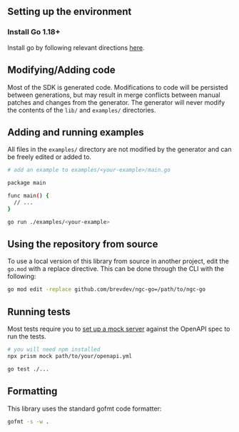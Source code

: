 ## Setting up the environment

### Install Go 1.18+

Install go by following relevant directions [here](https://go.dev/doc/install).

## Modifying/Adding code

Most of the SDK is generated code. Modifications to code will be persisted between generations, but may
result in merge conflicts between manual patches and changes from the generator. The generator will never
modify the contents of the `lib/` and `examples/` directories.

## Adding and running examples

All files in the `examples/` directory are not modified by the generator and can be freely edited or added to.

```bash
# add an example to examples/<your-example>/main.go

package main

func main() {
  // ...
}
```

```bash
go run ./examples/<your-example>
```

## Using the repository from source

To use a local version of this library from source in another project, edit the `go.mod` with a replace
directive. This can be done through the CLI with the following:

```bash
go mod edit -replace github.com/brevdev/ngc-go=/path/to/ngc-go
```

## Running tests

Most tests require you to [set up a mock server](https://github.com/stoplightio/prism) against the OpenAPI spec to run the tests.

```bash
# you will need npm installed
npx prism mock path/to/your/openapi.yml
```

```bash
go test ./...
```

## Formatting

This library uses the standard gofmt code formatter:

```bash
gofmt -s -w .
```

